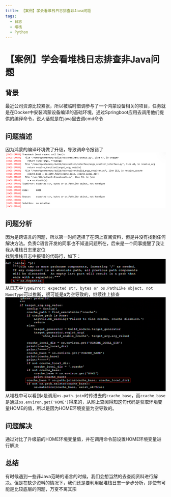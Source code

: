 ```yaml
---
title: 【案例】学会看堆栈日志排查非Java问题
tags:
  - 日志
  - 堆栈
  - Python
---
```

# 【案例】学会看堆栈日志排查非Java问题

## 背景
最近公司资源比较紧张，所以被临时借调参与了一个鸿蒙设备相关的项目，任务就是在Docker中安装鸿蒙设备编译的基础环境，通过Springboot应用去调用他们提供的编译命令，说人话就是在java里去调cmd命令  

## 问题描述
因为鸿蒙的编译环境做了升级，导致调命令报错了  
![](./assets/harmony/error_log.png)  

## 问题分析
因为是跨语言的问题，所以第一时间选择了在网上查阅资料，但是并没有找到任何解决方法。负责C语言开发的同事也不知道问题所在，后来是一个同事提醒了我让我从堆栈日志里定位  
找到堆栈日志中报错的代码行，如下：  
![](./assets/harmony/error_log2.jpg)  
从日志中`TypeError: expected str, bytes or os.PathLike object, not NoneType`可以推断，很可能是a为空导致的，继续往上排查  
![](./assets/harmony/error_log3.png)  
从堆栈中可以看到a是调用`os.path.join`时传进去的`ccache_base`，而`ccache_base`是通过`os.environ.get('HOME')`得来的，从网上查阅得知这句代码是获取环境变量HOME的值，所以是因为HOME环境变量为空导致的。  

## 问题解决
通过对比了升级前的HOME环境变量值，并在调用命令前设置HOME环境变量进行解决  

## 总结
有时候遇到一些非Java范畴的语言的时候，我们会想当然的去查阅资料进行解决。但是在缺少资料的情况下，我们还是要利用起堆栈日志一步步分析，即使有可能是比较底层的问题，万变不离其宗  
